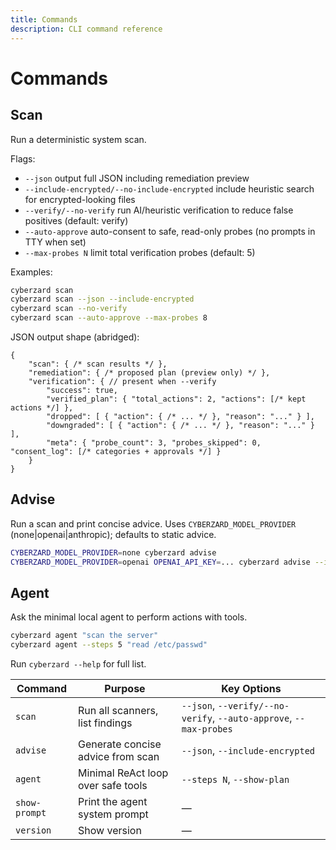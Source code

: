 ```yaml
---
title: Commands
description: CLI command reference
---
```


# Commands

## Scan

Run a deterministic system scan.

Flags:
- `--json` output full JSON including remediation preview
- `--include-encrypted/--no-include-encrypted` include heuristic search for encrypted-looking files
- `--verify/--no-verify` run AI/heuristic verification to reduce false positives (default: verify)
- `--auto-approve` auto-consent to safe, read-only probes (no prompts in TTY when set)
- `--max-probes N` limit total verification probes (default: 5)

Examples:

```bash
cyberzard scan
cyberzard scan --json --include-encrypted
cyberzard scan --no-verify
cyberzard scan --auto-approve --max-probes 8
```

JSON output shape (abridged):

```jsonc
{
	"scan": { /* scan results */ },
	"remediation": { /* proposed plan (preview only) */ },
	"verification": { // present when --verify
		"success": true,
		"verified_plan": { "total_actions": 2, "actions": [/* kept actions */] },
		"dropped": [ { "action": { /* ... */ }, "reason": "..." } ],
		"downgraded": [ { "action": { /* ... */ }, "reason": "..." } ],
		"meta": { "probe_count": 3, "probes_skipped": 0, "consent_log": [/* categories + approvals */] }
	}
}
```

## Advise

Run a scan and print concise advice. Uses `CYBERZARD_MODEL_PROVIDER` (none|openai|anthropic); defaults to static advice.

```bash
CYBERZARD_MODEL_PROVIDER=none cyberzard advise
CYBERZARD_MODEL_PROVIDER=openai OPENAI_API_KEY=... cyberzard advise --include-encrypted
```

## Agent

Ask the minimal local agent to perform actions with tools.

```bash
cyberzard agent "scan the server"
cyberzard agent --steps 5 "read /etc/passwd"
```


Run `cyberzard --help` for full list.

| Command | Purpose | Key Options |
|---------|---------|-------------|
| `scan` | Run all scanners, list findings | `--json`, `--verify/--no-verify`, `--auto-approve`, `--max-probes` |
| `advise` | Generate concise advice from scan | `--json`, `--include-encrypted` |
| `agent` | Minimal ReAct loop over safe tools | `--steps N`, `--show-plan` |
| `show-prompt` | Print the agent system prompt | — |
| `version` | Show version | — |

